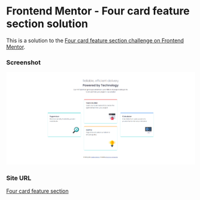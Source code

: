# Frontend Mentor - Four card feature section solution

This is a solution to the [Four card feature section challenge on Frontend Mentor](https://www.frontendmentor.io/challenges/four-card-feature-section-weK1eFYK).

### Screenshot

![](images/preview.png)

### Site URL

[Four card feature section](https://apocode01-four-card-feature.netlify.app/)